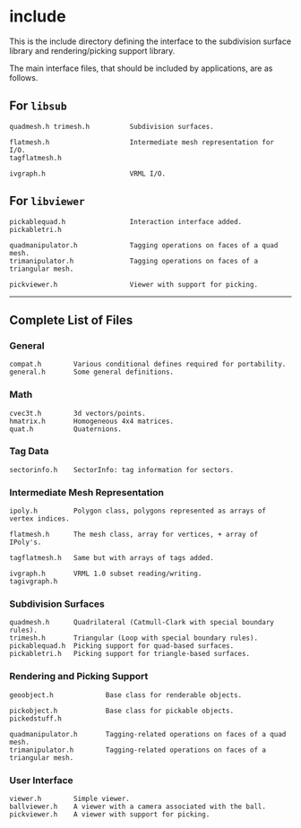 # include

This is the include directory defining the interface to the subdivision
surface library and rendering/picking support library.

The main interface files, that should be included by applications, are as follows.

## For `libsub`

```
quadmesh.h trimesh.h          Subdivision surfaces.

flatmesh.h                    Intermediate mesh representation for I/O.
tagflatmesh.h

ivgraph.h                     VRML I/O.
```

## For `libviewer`

```
pickablequad.h                Interaction interface added.
pickabletri.h

quadmanipulator.h             Tagging operations on faces of a quad mesh.
trimanipulator.h              Tagging operations on faces of a triangular mesh.

pickviewer.h                  Viewer with support for picking.
```

---

## Complete List of Files

### General

```
compat.h        Various conditional defines required for portability.
general.h       Some general definitions.
```

### Math

```
cvec3t.h        3d vectors/points.
hmatrix.h       Homogeneous 4x4 matrices.
quat.h          Quaternions.
```

### Tag Data

```
sectorinfo.h    SectorInfo: tag information for sectors.
```

### Intermediate Mesh Representation

```
ipoly.h         Polygon class, polygons represented as arrays of vertex indices.

flatmesh.h      The mesh class, array for vertices, + array of IPoly's.

tagflatmesh.h   Same but with arrays of tags added.

ivgraph.h       VRML 1.0 subset reading/writing.
tagivgraph.h
```

### Subdivision Surfaces

```
quadmesh.h      Quadrilateral (Catmull-Clark with special boundary rules).
trimesh.h       Triangular (Loop with special boundary rules).
pickablequad.h  Picking support for quad-based surfaces.
pickabletri.h   Picking support for triangle-based surfaces.
```

### Rendering and Picking Support

```
geoobject.h             Base class for renderable objects.

pickobject.h            Base class for pickable objects.
pickedstuff.h

quadmanipulator.h       Tagging-related operations on faces of a quad mesh.
trimanipulator.h        Tagging-related operations on faces of a triangular mesh.
```

### User Interface

```
viewer.h        Simple viewer.
ballviewer.h    A viewer with a camera associated with the ball.
pickviewer.h    A viewer with support for picking.
```
